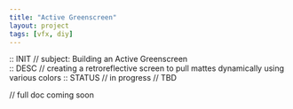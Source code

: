 ```yaml
---
title: "Active Greenscreen"
layout: project
tags: [vfx, diy]
---
```

<!--
SPDX-FileCopyrightText: © 2025 Justin Burdine <justin@cyburdine.com>
SPDX-License-Identifier: BSD-3-Clause
-->

:: INIT // subject: Building an Active Greenscreen  
:: DESC // creating a retroreflective screen to pull mattes dynamically using  various colors
:: STATUS // in progress // TBD

// full doc coming soon

